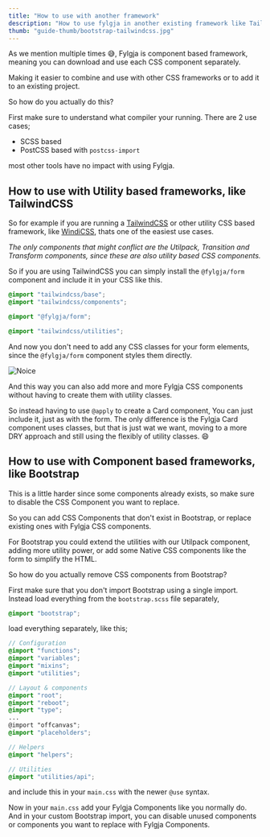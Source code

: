 ```yaml
---
title: "How to use with another framework"
description: "How to use fylgja in another existing framework like Tailwind"
thumb: "guide-thumb/bootstrap-tailwindcss.jpg"
---
```


As we mention multiple times 😅,
Fylgja is component based framework,
meaning you can download and use each CSS component separately.

Making it easier to combine and use with other CSS frameworks
or to add it to an existing project.

So how do you actually do this?

First make sure to understand what compiler your running.
There are 2 use cases;

- SCSS based
- PostCSS based with `postcss-import`

most other tools have no impact with using Fylgja.

## How to use with Utility based frameworks, like TailwindCSS

So for example if you are running a [TailwindCSS](https://tailwindcss.com/)
or other utility CSS based framework, like [WindiCSS](https://windicss.org/),
thats one of the easiest use cases.

_The only components that might conflict are the Utilpack, Transition and Transform components,_
_since these are also utility based CSS components._

So if you are using TailwindCSS you can simply install the `@fylgja/form` component
and include it in your CSS like this.

```css
@import "tailwindcss/base";
@import "tailwindcss/components";

@import "@fylgja/form";

@import "tailwindcss/utilities";
```

And now you don't need to add any CSS classes for your form elements,
since the `@fylgja/form` component styles them directly.

![Noice](/images/noice.webp)

And this way you can also add more and more Fylgja CSS components
without having to create them with utility classes.

So instead having to use `@apply` to create a Card component,
You can just include it, just as with the form.
The only difference is the Fylgja Card component uses classes, but that is just wat we want,
moving to a more DRY approach and still using the flexibly of utility classes. 😄

## How to use with Component based frameworks, like Bootstrap

This is a little harder since some components already exists,
so make sure to disable the CSS Component you want to replace.

So you can add CSS Components that don't exist in Bootstrap, or replace existing ones with Fylgja CSS components.

For Bootstrap you could extend the utilities with our Utilpack component,
adding more utility power, or add some Native CSS components like the form to simplify the HTML.

So how do you actually remove CSS components from Bootstrap?

First make sure that you don't import Bootstrap using a single import.
Instead load everything from the `bootstrap.scss` file separately,

```scss
@import "bootstrap";
```

load everything separately, like this;

```scss
// Configuration
@import "functions";
@import "variables";
@import "mixins";
@import "utilities";

// Layout & components
@import "root";
@import "reboot";
@import "type";
...
@import "offcanvas";
@import "placeholders";

// Helpers
@import "helpers";

// Utilities
@import "utilities/api";
```

and include this in your `main.css` with the newer `@use` syntax.

Now in your `main.css` add your Fylgja Components like you normally do.
And in your custom Bootstrap import, you can disable unused components
or components you want to replace with Fylgja Components.
